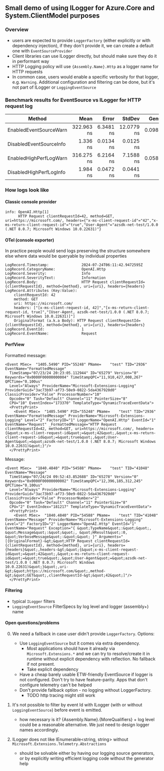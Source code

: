 ## Small demo of using ILogger for Azure.Core and System.ClientModel purposes

### Overview

- users are expected to provide `LoggerFactory` (either explicitly or with dependency injection), if they don't provide it, we can create a default one with `EventSourceProvider`
- Client libraries can use ILogger directly, but should make sure they do it in performant way
- HTTP Logging policy will use `{Assembly.Name}.Http` as a logger name for HTTP requests
- In common case, users would enable a specific verbosity for that logger, e.g. `Warning`. Additional configuration and filtering can be done, but it's not part of ILogger or `LoggingEventSource`

### Benchmark results for EventSource vs ILogger for HTTP request log

|                  Method |       Mean |     Error |     StdDev |   Gen0 | Allocated |
|------------------------ |-----------:|----------:|-----------:|-------:|----------:|
|  EnabledEventSourceWarn | 322.963 ns | 6.3481 ns | 12.0779 ns | 0.0982 |    1544 B |
| DisabledEventSourceInfo |   1.336 ns | 0.0134 ns |  0.0125 ns |      - |         - |
|  EnabledHighPerfLogWarn | 316.275 ns | 6.2164 ns |  7.1588 ns | 0.0587 |     920 B |
| DisabledHighPerfLogInfo |   1.984 ns | 0.0472 ns |  0.0441 ns |      - |         - |

### How logs look like

#### Classic console provider

```log
info: OpenAI.Http[1]
      HTTP Request clientRequestId=42, method=GET, uri=https://microsoft.com/, headers={"x-ms-client-request-id"="42","x-ms-return-client-request-id"="true","User-Agent"="azsdk-net-test/1.0.0 (.NET 8.0.7; Microsoft Windows 10.0.22631)"}
```

#### OTel (console exporter)

In practice people would send logs preserving the structure somewhere else where data would be queryable by individual properties

```log
LogRecord.Timestamp:               2024-07-24T06:11:42.9472595Z
LogRecord.CategoryName:            OpenAI.Http
LogRecord.Severity:                Info
LogRecord.SeverityText:            Information
LogRecord.Body:                    HTTP Request clientRequestId={clientRequestId}, method={method}, uri={uri}, headers={headers}
LogRecord.Attributes (Key:Value):
    clientRequestId: 42
    method: GET
    uri: https://microsoft.com/
    headers: ["[x-ms-client-request-id, 42]","[x-ms-return-client-request-id, true]","[User-Agent, azsdk-net-test/1.0.0 (.NET 8.0.7; Microsoft Windows 10.0.22631)]"]
    OriginalFormat (a.k.a Body): HTTP Request clientRequestId={clientRequestId}, method={method}, uri={uri}, headers={headers}
LogRecord.EventId:                 1
LogRecord.EventName:               Request
```

#### PerfView

Formatted message:

```log
<Event MSec=  "1405.5490" PID="55248" PName=    "test" TID="2936" EventName="FormattedMessage"
  TimeStamp="07/23/24 20:23:05.112944" ID="65279" Version="0" Keywords="0x0000F00000000004" TimeStampQPC="11,910,427,008,267" QPCTime="0.100us"
  Level="Always" ProviderName="Microsoft-Extensions-Logging" ProviderGuid="3ac73b97-af73-50e9-0822-5da4367920d0" ClassicProvider="False" ProcessorNumber="10"
  Opcode="0" Task="Default" Channel="11" PointerSize="8"
  CPU="10" EventIndex="173370" TemplateType="DynamicTraceEventData">
  <PrettyPrint>
    <Event MSec=  "1405.5490" PID="55248" PName=    "test" TID="2936" EventName="FormattedMessage" ProviderName="Microsoft-Extensions-Logging" Level="2" FactoryID="1" LoggerName="OpenAI.Http" EventId="1" EventName="Request" _FormattedMessage="HTTP Request clientRequestId=42, method=GET, uri=https://microsoft.com/, headers={&quot;x-ms-client-request-id&quot;=&quot;42&quot;,&quot;x-ms-return-client-request-id&quot;=&quot;true&quot;,&quot;User-Agent&quot;=&quot;azsdk-net-test/1.0.0 (.NET 8.0.7; Microsoft Windows 10.0.22631)&quot;}"/>
  </PrettyPrint>
```

Message:

```log
<Event MSec=  "1840.4840" PID="54588" PName=    "test" TID="41048" EventName="Message"
  TimeStamp="07/24/24 09:52:43.852688" ID="65278" Version="0" Keywords="0x0000F00000000002" TimeStampQPC="12,396,185,312,245" QPCTime="0.100us"
  Level="Always" ProviderName="Microsoft-Extensions-Logging" ProviderGuid="3ac73b97-af73-50e9-0822-5da4367920d0" ClassicProvider="False" ProcessorNumber="2"
  Opcode="0" Task="Default" Channel="11" PointerSize="8"
  CPU="2" EventIndex="181217" TemplateType="DynamicTraceEventData">
  <PrettyPrint>
    <Event MSec=  "1840.4840" PID="54588" PName=    "test" TID="41048" EventName="Message" ProviderName="Microsoft-Extensions-Logging" Level="2" FactoryID="2" LoggerName="OpenAI.Http" EventId="1" EventName="Request" Exception="{ &quot;TypeName&quot;:&quot;&quot;, &quot;Message&quot;:&quot;&quot;, &quot;HResult&quot;:0, &quot;VerboseMessage&quot;:&quot;&quot; }" Arguments="[{OriginalFormat}-&gt;&quot;HTTP Request clientRequestId={clientRequestId}, method={method}, uri={uri}, headers={headers}&quot;,headers-&gt;&quot;{&quot;x-ms-client-request-id&quot;=&quot;42&quot;,&quot;x-ms-return-client-request-id&quot;=&quot;true&quot;,&quot;User-Agent&quot;=&quot;azsdk-net-test/1.0.0 (.NET 8.0.7; Microsoft Windows 10.0.22631)&quot;}&quot;,uri-&gt;&quot;https://microsoft.com/&quot;,method-&gt;&quot;GET&quot;,clientRequestId-&gt;&quot;42&quot;]"/>
  </PrettyPrint>
```

#### Filtering

- typical `ILogger` filters
- `LoggingEventSource` FilterSpecs by log level and logger (assembly+) name

#### Open questions/problems

0. We need a fallback in case user didn't provide `LoggerFactory`. Options:
   - Use `LoggingEventSource` but it comes via extra dependency.
     - Most applications should have it already via `Microsoft.Extensions.*` and we can try to resolve/create it in runtime without explicit dependency with reflection. No fallback if not present.
     - Take explicit dependency
   - Have a cheap barely usable ETW-friendly EventSource if logger is not configured. Don't try to have feature-parity. Apps that don't configure telemetry can't be helped
   - Don't provide fallback option - no logging without LoggerFactory.
     - TODO http tracing might still work

1. It's not possible to filter by event Id with ILogger (with or without `LoggingEventSource`) before event is emitted.
   - how necessary is it? {Assembly.Name}.{MoreQualifiers} + log level could be a reasonable alternative. We just need to design logger names accordingly.

2. ILogger does not like IEnumerable<string, string> without `Microsoft.Extensions.Telemetry.Abstractions`
   - should be solvable either by having our logging source generators, or by explicitly writing efficient logging code without the generator help
